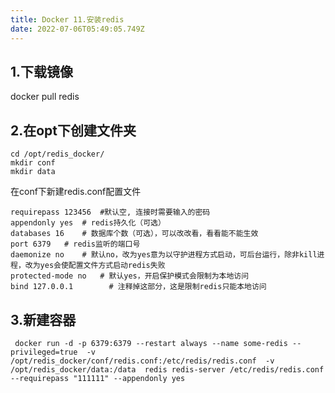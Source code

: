 ```yaml
---
title: Docker 11.安装redis
date: 2022-07-06T05:49:05.749Z
---
```

## 1.下载镜像

docker pull redis

## 2.在opt下创建文件夹

```
cd /opt/redis_docker/
mkdir conf
mkdir data
```

在conf下新建redis.conf配置文件

```
requirepass 123456  #默认空, 连接时需要输入的密码
appendonly yes  # redis持久化（可选）
databases 16    # 数据库个数（可选），可以改改看，看看能不能生效
port 6379   # redis监听的端口号
daemonize no    # 默认no，改为yes意为以守护进程方式启动，可后台运行，除非kill进程，改为yes会使配置文件方式启动redis失败
protected-mode no   # 默认yes，开启保护模式会限制为本地访问
bind 127.0.0.1        # 注释掉这部分，这是限制redis只能本地访问
```

## 3.新建容器

```
 docker run -d -p 6379:6379 --restart always --name some-redis --privileged=true  -v /opt/redis_docker/conf/redis.conf:/etc/redis/redis.conf  -v /opt/redis_docker/data:/data  redis redis-server /etc/redis/redis.conf  --requirepass "111111" --appendonly yes
```